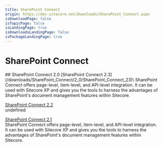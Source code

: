 ```yaml
---
title: SharePoint Connect
origin: https://dev.sitecore.net/Downloads/SharePoint_Connect.aspx
isDownloadPage: false
isTopicPage: false
isLandingPage: true
isDownloadsLandingPage: false
isPackageLandingPage: true
---
```


# SharePoint Connect

<Card variant='outlineRaised' px={0} mb={8}>
<CardHeader>
## SharePoint Connect 2.0
</CardHeader>
<CardBody>
[SharePoint Connect 2.3](/downloads/SharePoint_Connect/2_0/SharePoint_Connect_23)\
SharePoint Connect offers page-level, item-level, and API-level integration. It can be used with Sitecore XP and gives you the tools to harness the advantages of SharePoint's document management features within Sitecore.

[SharePoint Connect 2.2](/downloads/SharePoint_Connect/2_0/SharePoint_Connect_2_2)\
undefined

[SharePoint Connect 2.1](/downloads/SharePoint_Connect/2_0/SharePoint_Connect_2_1)\
SharePoint Connect offers page-level, item-level, and API-level integration. It can be used with Sitecore XP and gives you the tools to harness the advantages of SharePoint's document management features within Sitecore.


</CardBody>          
</Card>